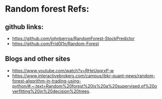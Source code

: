 # Random forest Refs:

## github links:

- https://github.com/johnberroa/RandomForest-StockPredictor
- https://github.com/Frid0l1n/Random-Forest

## Blogs and other sites 

- https://www.youtube.com/watch?v=RHeUqqrxP-w
- https://www.interactivebrokers.com/campus/ibkr-quant-news/random-forest-algorithm-in-trading-using-python/#:~:text=Random%20forest%20is%20a%20supervised,of%20overfitting%20in%20decision%20trees.


